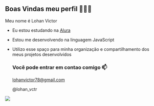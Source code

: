 ## Boas Vindas meu perfil 👋💙💙

Meu nome é Lohan Victor

- Eu estou estudando na [Alura](https://www.alura.com.br)
- Estou me desenvolvendo na linguagem JavaScript
- Utilizo esse spaço para minha organização e compartilhamento dos meus projetos desenvolvidos

  ### Você pode entrar em contao comigo 📫

  lohanvictor78@gmail.com
  
  @lohan_vctr

![](https://media1.tenor.com/m/D6P7ayaAqY0AAAAd/the-chosen-os-escolhidos.gif)
